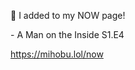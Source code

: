 🤖 I added to my NOW page!

\- A Man on the Inside S1.E4

[<span class="invisible">https://</span><span class="">mihobu.lol/now</span><span class="invisible"></span>](https://mihobu.lol/now)